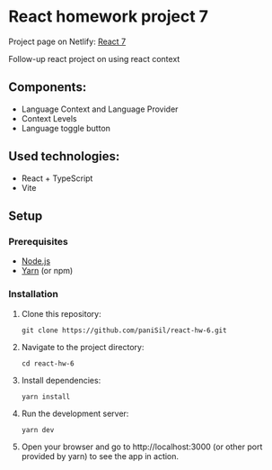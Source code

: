 # React homework project 7
Project page on Netlify: [React 7](https://react-hw-7-panisil.netlify.app/)

Follow-up react project on using react context

## Components:
- Language Context and Language Provider
- Context Levels
- Language toggle button

## Used technologies:
- React + TypeScript
- Vite

## Setup

### Prerequisites

- [Node.js](https://nodejs.org/)
- [Yarn](https://yarnpkg.com/) (or npm)

### Installation

1. Clone this repository:
   ```
   git clone https://github.com/paniSil/react-hw-6.git
   ```
   
2. Navigate to the project directory:
   ```
   cd react-hw-6
   ```

4. Install dependencies:
   ```
   yarn install
   ```

5. Run the development server:
   ```
   yarn dev
   ```

6. Open your browser and go to http://localhost:3000 (or other port provided by yarn) to see the app in action.

